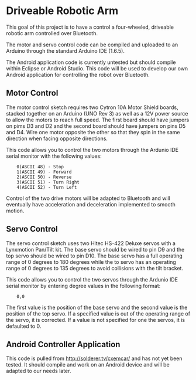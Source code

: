 # Driveable Robotic Arm

This goal of this project is to have a control a four-wheeled, driveable robotic arm controlled over Bluetooth.

The motor and servo control code can be compiled and uploaded to an Arduino through the standard Arduino IDE (1.6.5).

The Android application code is currently untested but should compile within Eclipse or Android Studio. This code will be used to develop our own Android application for controlling the robot over Bluetooth.

## Motor Control

The motor control sketch requires two Cytron 10A Motor Shield boards, stacked together on an Arduino (UNO Rev 3) as well as a 12V power source to allow the motors to reach full speed. The first board should have jumpers on pims D3 and D2 and the second board should have jumpers on pins D5 and D4.
Wire one motor opposite the other so that they spin in the same direction when facing opposite directions.

This code allows you to control the two motors through the Ardunio IDE serial monitor with the following values:

		0(ASCII 48) - Stop
		1(ASCII 49) - Forward
		2(ASCII 50) - Reverse
		3(ASCII 51) - Turn Right
		4(ASCII 52) - Turn Left
		
Control of the two drive motors will be adapted to Bluetooth and will eventually have acceleration and deceleration implemented to smooth motion.


## Servo Control

The servo control sketch uses two Hitec HS-422 Deluxe servos with a Lynxmotion Pan/Tilt kit. The base servo should be wired to pin D9 and the top servo should be wired to pin D10. The base servo has a full operating range of 0 degrees to 180 degrees while the to servo has an operating range of 0 degrees to 135 degrees to avoid collisions with the tilt bracket.

This code allows you to control the two servos through the Ardunio IDE serial monitor by entering degree values in the following format:

		0,0
		
The first value is the position of the base servo and the second value is the position of the top servo. If a specified value is out of the operating range of the servo, it is corrected. If a value is not specified for one the servos, it is defaulted to 0.

## Android Controller Application

This code is pulled from http://solderer.tv/cxemcar/ and has not yet been tested. It should compile and work on an Android device and will be adapted to our needs later.


